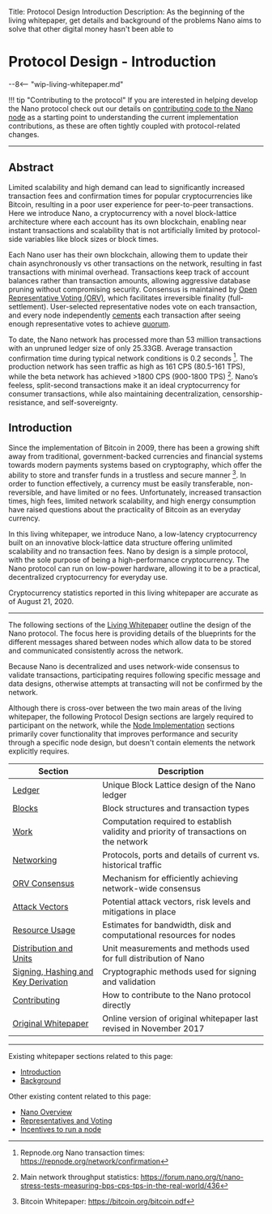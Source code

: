 Title: Protocol Design Introduction
Description: As the beginning of the living whitepaper, get details and background of the problems Nano aims to solve that other digital money hasn't been able to

# Protocol Design - Introduction

--8<-- "wip-living-whitepaper.md"

!!! tip "Contributing to the protocol"
	If you are interested in helping develop the Nano protocol check out our details on [contributing code to the Nano node](../node-implementation/contributing.md) as a starting point to understanding the current implementation contributions, as these are often tightly coupled with protocol-related changes.

---

## Abstract

Limited scalability and high demand can lead to significantly increased transaction fees and confirmation times for popular cryptocurrencies like Bitcoin, resulting in a poor user experience for peer-to-peer transactions. Here we introduce Nano, a cryptocurrency with a novel block-lattice architecture where each account has its own blockchain, enabling near instant transactions and scalability that is not artificially limited by protocol-side variables like block sizes or block times. 

Each Nano user has their own blockchain, allowing them to update their chain asynchronously vs other transactions on the network, resulting in fast transactions with minimal overhead. Transactions keep track of account balances rather than transaction amounts, allowing aggressive database pruning without compromising security. Consensus is maintained by [Open Representative Voting (ORV)](../glossary.md#open-representative-voting-orv), which facilitates irreversible finality (full-settlement). User-selected representative nodes vote on each transaction, and every node independently [cements](../glossary.md#cementing) each transaction after seeing enough representative votes to achieve [quorum](../glossary.md#quorum).

To date, the Nano network has processed more than 53 million transactions with an unpruned ledger size of only 25.33GB. Average transaction confirmation time during typical network conditions is 0.2 seconds [^1]. The production network has seen traffic as high as 161 CPS (80.5-161 TPS), while the beta network has achieved >1800 CPS (900-1800 TPS) [^2]. Nano’s feeless, split-second transactions make it an ideal cryptocurrency for consumer transactions, while also maintaining decentralization, censorship-resistance, and self-sovereignty.

## Introduction

Since the implementation of Bitcoin in 2009, there has been a growing shift away from traditional, government-backed currencies and financial systems towards modern payments systems based on cryptography, which offer the ability to store and transfer funds in a trustless and secure manner [^3]. In order to function effectively, a currency must be easily transferable, non-reversible, and have limited or no fees. Unfortunately, increased transaction times, high fees, limited network scalability, and high energy consumption have raised questions about the practicality of Bitcoin as an everyday currency.   

In this living whitepaper, we introduce Nano, a low-latency cryptocurrency built on an innovative block-lattice data structure offering unlimited scalability and no transaction fees. Nano by design is a simple protocol, with the sole purpose of being a high-performance cryptocurrency. The Nano protocol can run on low-power hardware, allowing it to be a practical, decentralized cryptocurrency for everyday use.

Cryptocurrency statistics reported in this living whitepaper are accurate as of August 21, 2020.

---

The following sections of the [Living Whitepaper](../what-is-nano/living-whitepaper.md) outline the design of the Nano protocol. The focus here is providing details of the blueprints for the different messages shared between nodes which allow data to be stored and communicated consistently across the network.

Because Nano is decentralized and uses network-wide consensus to validate transactions, participating requires following specific message and data designs, otherwise attempts at transacting will not be confirmed by the network.

Although there is cross-over between the two main areas of the living whitepaper, the following Protocol Design sections are largely required to participant on the network, while the [Node Implementation](../node-implementation/introduction.md) sections primarily cover functionality that improves performance and security through a specific node design, but doesn't contain elements the network explicitly requires.


| Section | Description |
|---------|-------------|
| [Ledger](ledger.md) | Unique Block Lattice design of the Nano ledger |
| [Blocks](blocks.md) | Block structures and transaction types |
| [Work](work.md) | Computation required to establish validity and priority of transactions on the network | 
| [Networking](networking.md) | Protocols, ports and details of current vs. historical traffic | 
| [ORV Consensus](orv-consensus.md) | Mechanism for efficiently achieving network-wide consensus | 
| [Attack Vectors](attack-vectors.md) | Potential attack vectors, risk levels and mitigations in place  | 
| [Resource Usage](resource-usage.md) | Estimates for bandwidth, disk and computational resources for nodes | 
| [Distribution and Units](distribution-and-units.md) | Unit measurements and methods used for full distribution of Nano | 
| [Signing, Hashing and Key Derivation](signing-hashing-and-key-derivation.md) | Cryptographic methods used for signing and validation | 
| [Contributing](../node-implementation/contributing.md) | How to contribute to the Nano protocol directly | 
| [Original Whitepaper](../whitepaper/english.md) | Online version of original whitepaper last revised in November 2017 | 

---

Existing whitepaper sections related to this page:

* [Introduction](../whitepaper/english.md#introduction)
* [Background](../whitepaper/english.md#background)

Other existing content related to this page:

* [Nano Overview](../what-is-nano/overview.md)
* [Representatives and Voting](/what-is-nano/overview/#representatives-and-voting)
* [Incentives to run a node](https://medium.com/nanocurrency/the-incentives-to-run-a-node-ccc3510c2562)

[^1]: Repnode.org Nano transaction times: https://repnode.org/network/confirmation
[^2]: Main network throughput statistics: https://forum.nano.org/t/nano-stress-tests-measuring-bps-cps-tps-in-the-real-world/436
[^3]: Bitcoin Whitepaper: https://bitcoin.org/bitcoin.pdf